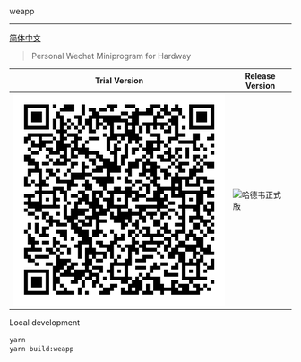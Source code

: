 weapp

---

[简体中文](README_zh-CN.md)

> Personal Wechat Miniprogram for Hardway

|Trial Version|Release Version|
| --- | --- |
|![哈德韦体验版](basicprofile.jpeg)| ![哈德韦正式版](./扫码_搜索联合传播样式-微信标准绿版.png) |

Local development

```shell
yarn 
yarn build:weapp
```
